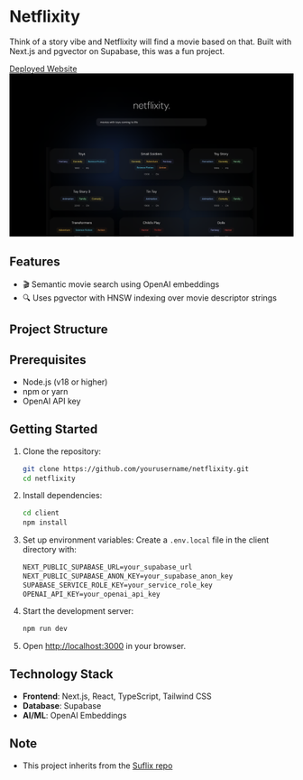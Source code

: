 # Netflixity

Think of a story vibe and Netflixity will find a movie based on that. Built with Next.js and pgvector on Supabase, this was a fun project.

[Deployed Website](https://neflixity.vercel.app/)
![Example](screenshot.png)

## Features

- 🎬 Semantic movie search using OpenAI embeddings
- 🔍 Uses pgvector with HNSW indexing over movie descriptor strings

## Project Structure

## Prerequisites

- Node.js (v18 or higher)
- npm or yarn
- OpenAI API key

## Getting Started

1. Clone the repository:

   ```bash
   git clone https://github.com/yourusername/netflixity.git
   cd netflixity
   ```

2. Install dependencies:

   ```bash
   cd client
   npm install
   ```

3. Set up environment variables:
   Create a `.env.local` file in the client directory with:

   ```
   NEXT_PUBLIC_SUPABASE_URL=your_supabase_url
   NEXT_PUBLIC_SUPABASE_ANON_KEY=your_supabase_anon_key
   SUPABASE_SERVICE_ROLE_KEY=your_service_role_key
   OPENAI_API_KEY=your_openai_api_key
   ```

4. Start the development server:

   ```bash
   npm run dev
   ```

5. Open [http://localhost:3000](http://localhost:3000) in your browser.

## Technology Stack

- **Frontend**: Next.js, React, TypeScript, Tailwind CSS
- **Database**: Supabase
- **AI/ML**: OpenAI Embeddings

## Note

- This project inherits from the [Suflix repo](https://github.com/VedantKh/suflix)

